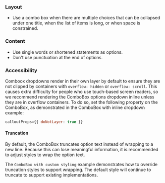 ### Layout

- Use a combo box when there are multiple choices that can be collapsed under one title, when the list of items is long, or when space is constrained.

### Content

- Use single words or shortened statements as options.
- Don't use punctuation at the end of options.

### Accessibility

Comboox dropdowns render in their own layer by default to ensure they are not clipped by containers with `overflow: hidden` or `overflow: scroll`. This causes extra difficulty for people who use touch-based screen readers, so we recommend rendering the ComboBox options dropdown inline unless they are in overflow containers. To do so, set the following property on the ComboBox, as demonstrated in the ComboBox with inline dropdown example:

```js
calloutProps={{ doNotLayer: true }}
```

#### Truncation

By default, the ComboBox truncates option text instead of wrapping to a new line.
Because this can lose meaningful information, it is recommended to adjust styles to wrap the option text.

The `ComboBox with custom styling` example demonstrates how to override truncation styles to support wrapping. The default style will continue to truncate to support existing implementations.
